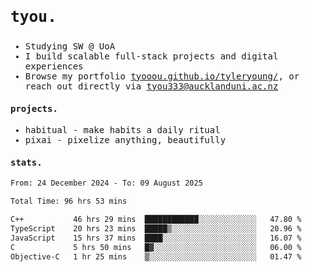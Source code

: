 ## <samp><h3>tyou.</h3></samp>
<samp>
   
   - Studying SW @ UoA
   - I build scalable full-stack projects and digital experiences
   - Browse my portfolio [tyooou.github.io/tyleryoung/](http://tyooou.github.io/tyleryoung/), or reach out directly via [tyou333@aucklanduni.ac.nz](mailto:tyou333@aucklanduni.ac.nz)

#### projects.
- habitual - make habits a daily ritual
- pixai - pixelize anything, beautifully

#### stats.
  <!--START_SECTION:waka-->

```txt
From: 24 December 2024 - To: 09 August 2025

Total Time: 96 hrs 53 mins

C++           46 hrs 29 mins  ████████████░░░░░░░░░░░░░   47.80 %
TypeScript    20 hrs 23 mins  █████▒░░░░░░░░░░░░░░░░░░░   20.96 %
JavaScript    15 hrs 37 mins  ████░░░░░░░░░░░░░░░░░░░░░   16.07 %
C             5 hrs 50 mins   █▓░░░░░░░░░░░░░░░░░░░░░░░   06.00 %
Objective-C   1 hr 25 mins    ▒░░░░░░░░░░░░░░░░░░░░░░░░   01.47 %
```

<!--END_SECTION:waka-->
</samp>
